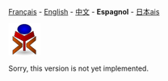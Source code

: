 [Français](../fr/README.md) - [English](../en/README.md) - [中文](../zh/README.md) - **Espagnol** - [日本ais](../ja/README.md)

![yrexpert_logo.png](./yrexpert_logo.png)

Sorry, this version is not yet implemented.

